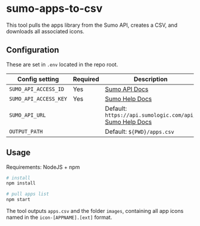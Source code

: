 # sumo-apps-to-csv

This tool pulls the apps library from the Sumo API, creates a CSV, and downloads all associated icons.

## Configuration

These are set in `.env` located in the repo root.

| Config setting | Required | Description |
|----------------|----------|-------------|
| `SUMO_API_ACCESS_ID` | Yes | [Sumo API Docs](https://api.sumologic.com/docs/#section/Getting-Started/Authentication) |
| `SUMO_API_ACCESS_KEY` | Yes | [Sumo Help Docs](https://help.sumologic.com/docs/manage/security/access-keys/) |
| `SUMO_API_URL` | | Default: ` https://api.sumologic.com/api/ `<br>[Sumo Help Docs](https://help.sumologic.com/docs/manage/security/access-keys/) |
| `OUTPUT_PATH` | | Default: `${PWD}/apps.csv` |

## Usage

Requirements: NodeJS + npm

```bash
# install
npm install

# pull apps list
npm start
```

The tool outputs `apps.csv` and the folder `images`, containing all app icons named in the `icon-[APPNAME].[ext]` format.
